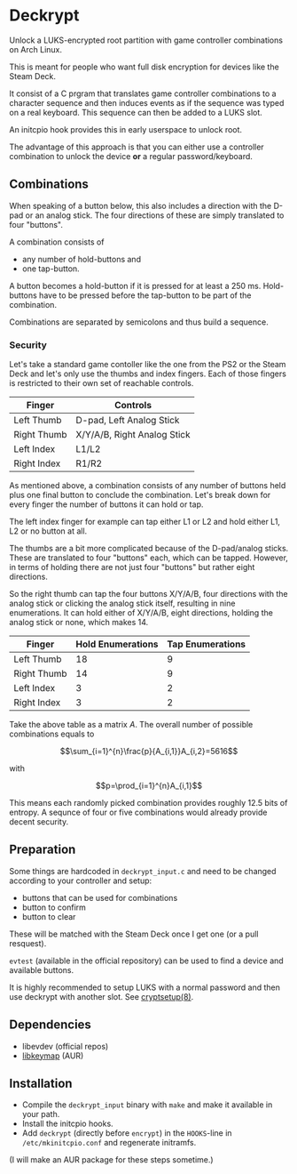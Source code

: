# Deckrypt
Unlock a LUKS-encrypted root partition with game controller combinations on Arch Linux.

This is meant for people who want full disk encryption for devices like the Steam Deck.

It consist of a C prgram that translates game controller combinations to a character sequence and then induces events as if the sequence was typed on a real keyboard. This sequence can then be added to a LUKS slot.

An initcpio hook provides this in early userspace to unlock root.

The advantage of this approach is that you can either use a controller combination to unlock the device **or** a regular password/keyboard.

## Combinations
When speaking of a button below, this also includes a direction with the D-pad or an analog stick. The four directions of these are simply translated to four "buttons".

A combination consists of
* any number of hold-buttons and
* one tap-button.

A button becomes a hold-button if it is pressed for at least a 250 ms. Hold-buttons have to be pressed before the tap-button to be part of the combination.

Combinations are separated by semicolons and thus build a sequence.

### Security
Let's take a standard game contoller like the one from the PS2 or the Steam Deck and let's only use the thumbs and index fingers. Each of those fingers is restricted to their own set of reachable controls.

| Finger |Controls |
| --- | --- |
| Left Thumb | D-pad, Left Analog Stick |
| Right Thumb | X/Y/A/B, Right Analog Stick |
| Left Index | L1/L2 |
| Right Index | R1/R2 |

As mentioned above, a combination consists of any number of buttons held plus one final button to conclude the combination. Let's break down for every finger the number of buttons it can hold or tap.

The left index finger for example can tap either L1 or L2 and hold either L1, L2 or no button at all.

The thumbs are a bit more complicated because of the D-pad/analog sticks. These are translated to four "buttons" each, which can be tapped. However, in terms of holding there are not just four "buttons" but rather eight directions.

So the right thumb can tap the four buttons X/Y/A/B, four directions with the analog stick or clicking the analog stick itself, resulting in nine enumerations. It can hold either of X/Y/A/B, eight directions, holding the analog stick or none, which makes 14.

| Finger | Hold Enumerations | Tap Enumerations |
| --- | --- | --- |
| Left Thumb | 18 | 9 |
| Right Thumb | 14 | 9 |
| Left Index | 3 | 2 |
| Right Index | 3 | 2 |

Take the above table as a matrix $A$. The overall number of possible combinations equals to

$$\sum_{i=1}^{n}\frac{p}{A_{i,1}}A_{i,2}=5616$$

with

$$p=\prod_{i=1}^{n}A_{i,1}$$

This means each randomly picked combination provides roughly 12.5 bits of entropy. A sequnce of four or five combinations would already provide decent security.

## Preparation
Some things are hardcoded in `deckrypt_input.c` and need to be changed according to your controller and setup:
* buttons that can be used for combinations
* button to confirm
* button to clear

These will be matched with the Steam Deck once I get one (or a pull resquest).

`evtest` (available in the official repository) can be used to find a device and available buttons.

It is highly recommended to setup LUKS with a normal password and then use deckrypt with another slot. See [cryptsetup(8)](https://man.archlinux.org/man/cryptsetup.8.en).

## Dependencies
* libevdev (official repos)
* [libkeymap](https://aur.archlinux.org/packages/libkeymap) (AUR)

## Installation
* Compile the `deckrypt_input` binary with `make` and make it available in your path.
* Install the initcpio hooks.
* Add `deckrypt` (directly before `encrypt`) in the `HOOKS`-line in `/etc/mkinitcpio.conf` and regenerate initramfs.

(I will make an AUR package for these steps sometime.)

